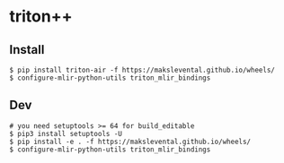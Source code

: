 # triton++

## Install

```shell
$ pip install triton-air -f https://makslevental.github.io/wheels/
$ configure-mlir-python-utils triton_mlir_bindings
```

## Dev

```shell
# you need setuptools >= 64 for build_editable
$ pip3 install setuptools -U
$ pip install -e . -f https://makslevental.github.io/wheels/
$ configure-mlir-python-utils triton_mlir_bindings
```